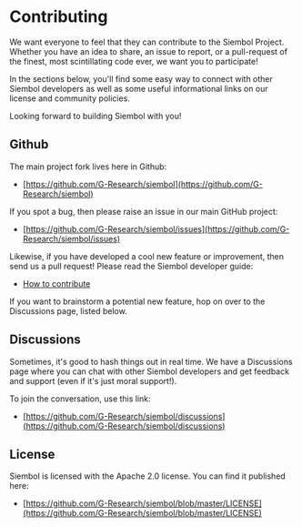# Contributing

We want everyone to feel that they can contribute to the Siembol Project.  Whether you have an idea to share, an issue to report, or a pull-request of the finest, most scintillating code ever, we want you to participate!

In the sections below, you'll find some easy way to connect with other Siembol developers as well as some useful informational links on our license and community policies.

Looking forward to building Siembol with you!


## Github

The main project fork lives here in Github:

* [https://github.com/G-Research/siembol](https://github.com/G-Research/siembol)

If you spot a bug, then please raise an issue in our main GitHub project:

* [https://github.com/G-Research/siembol/issues](https://github.com/G-Research/siembol/issues)

Likewise, if you have developed a cool new feature or improvement, then send us a pull request! Please read the Siembol developer guide:

* [How to contribute](/docs/introduction/how-tos/how_to_contribute.md)

If you want to brainstorm a potential new feature, hop on over to the Discussions page, listed below.

## Discussions

Sometimes, it's good to hash things out in real time.  We have a Discussions page where you can chat with other Siembol developers and get feedback and support (even if it's just moral support!).

To join the conversation, use this link:

* [https://github.com/G-Research/siembol/discussions](https://github.com/G-Research/siembol/discussions)

## License

Siembol is licensed with the Apache 2.0 license.  You can find it published here:

* [https://github.com/G-Research/siembol/blob/master/LICENSE](https://github.com/G-Research/siembol/blob/master/LICENSE)
